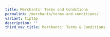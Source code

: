```yaml
---
title: Merchants' Terms and Conditions
permalink: /merchants/terms-and-conditions/
variant: tiptap
description: ""
third_nav_title: Merchants' Terms & Conditions
---
```

